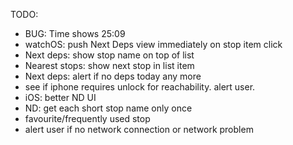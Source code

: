 
TODO:
* BUG: Time shows 25:09
* watchOS: push Next Deps view immediately on stop item click
* Next deps: show stop name on top of list
* Nearest stops: show next stop in list item
* Next deps: alert if no deps today any more
* see if iphone requires unlock for reachability. alert user.
* iOS: better ND UI
* ND: get each short stop name only once
* favourite/frequently used stop
* alert user if no network connection or network problem
